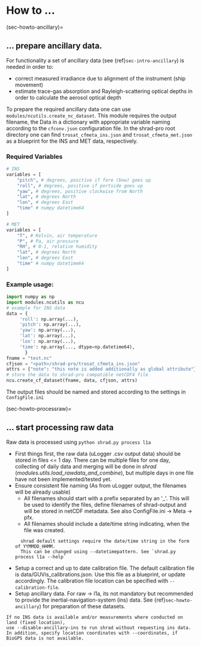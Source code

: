 # How to ...

(sec-howto-ancillary)=
## ... prepare ancillary data.
For functionality a set of ancillary data (see {ref}`sec-intro-ancillary`) is needed in order to:
 
   * correct measured irradiance due to alignment of the instrument (ship movement)
   * estimate trace-gas absorption and Rayleigh-scattering optical depths in order to calculate the aerosol optical depth

To prepare the required ancillary data one can use `modules/ncutils.create_nc_dataset`.
This module requires the output filename, the Data in a dictionary with appropriate variable naming according to the `cfconv.json` configuration file.
In the shrad-pro root directory one can find `trosat_cfmeta_ins.json` and `trosat_cfmeta_met.json` as a blueprint for the INS and MET data, respectively.

### Required Variables
```python
# INS
variables = [
    "pitch", # degrees, positive if fore (bow) goes up
    "roll", # degrees, positive if portside goes up
    "yaw", # degrees, positive clockwise from North
    "lat", # degrees North
    "lon", # degrees East
    "time" # numpy datetime64
]
```

```python
# MET
variables = [
    "T", # Kelvin, air temperature
    "P", # Pa, air pressure
    "RH", # 0-1, relative humidity
    "lat", # degrees North
    "lon", # degrees East
    "time" # numpy datetime64
]
```

### Example usage:
   ```python
   import numpy as np
   import modules.ncutils as ncu
   # example for INS data
   data = {
        'roll': np.array(...),
        'pitch': np.array(...),
        'yaw': np.array(...),
        'lat': np.array(...),
        'lon': np.array(...),
        'time': np.array(..., dtype=np.datetime64),
          } 
   fname = "test.nc"
   cfjson = "<path>/shrad-pro/trosat_cfmeta_ins.json"
   attrs = {"note": "this note is added additionally as global attribute"}
   # store the data to shrad-pro compatible netCDF4 file
   ncu.create_cf_dataset(fname, data, cfjson, attrs)
   ```

The output files should be named and stored according to the settings in `ConfigFile.ini`

(sec-howto-processraw)=
## ... start processing raw data
Raw data is processed using `python shrad.py process l1a`
* First things first, the raw data (uLogger .csv output data) should be stored in files <= 1 day. There can be multiple files for one day, collecting of daily data and merging will be done in 
   *shrad* 
(*modules.utils.load_rawdata_and_combine*), but multiple days in one file have not been implemented/tested yet.
* Ensure consistent file naming (As from uLogger output, the filenames will be already usable) 
  * All filenames should start with a prefix separated by an '_'. This will be used to identify the files, define filenames of shrad-output and will be stored in netCDF metadata. See also 
    ConfigFile.ini -> Meta -> pfx.
  * All filenames should include a date/time string indicating, when the file was created.
  ```tip
    shrad default settings require the date/time string in the form of YYMMDD_HHMM.
    This can be changed using --datetimepattern. See `shrad.py process l1a --help`
  ```
* Setup a correct and up to date calibration file. The default calibration file is data/GUVis_calibrations.json. Use this file as a blueprint, or update accordingly. The calibration file location 
  can be specified with `--calibration-file`.
* Setup ancillary data. For raw -> l1a, its not mandatory but recommended to provide the inertial-navigation-system (ins) data. See {ref}`sec-howto-ancillary`) for preparation of these datasets.
```tip
If no INS data is available and/or measurements where conducted on land (fixed location),
use --disable-ancillary-ins to run shrad without requesting ins data.
In addition, specify location coordinates with --coordinates, if BioGPS data is not available.
```
